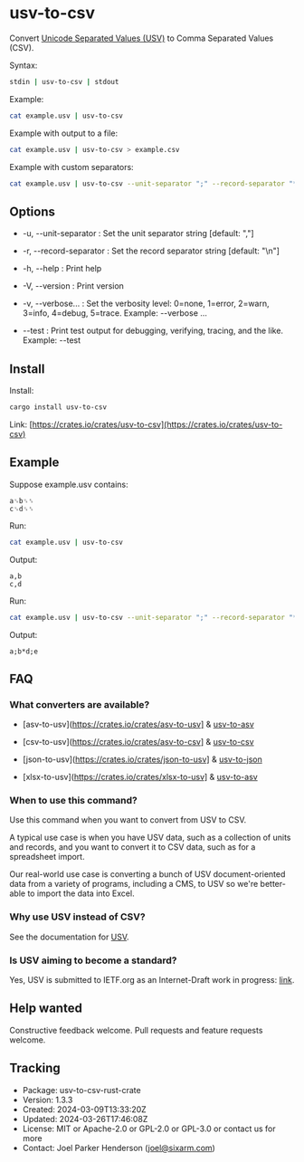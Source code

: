# usv-to-csv

Convert [Unicode Separated Values (USV)](https://github.com/sixarm/usv) to Comma Separated Values (CSV).

Syntax:

```sh
stdin | usv-to-csv | stdout
```

Example:

```sh
cat example.usv | usv-to-csv
```

Example with output to a file:

```sh
cat example.usv | usv-to-csv > example.csv
```

Example with custom separators:

```sh
cat example.usv | usv-to-csv --unit-separator ";" --record-separator "*"
```

## Options

* -u, --unit-separator <unit-separator> : Set the unit separator string [default: ","]

* -r, --record-separator <record-separator> : Set the record separator string [default: "\n"]

* -h, --help : Print help

* -V, --version : Print version

* -v, --verbose... : Set the verbosity level: 0=none, 1=error, 2=warn, 3=info, 4=debug, 5=trace. Example: --verbose …

* --test : Print test output for debugging, verifying, tracing, and the like. Example: --test


## Install

Install:

```sh
cargo install usv-to-csv
```

Link: [https://crates.io/crates/usv-to-csv](https://crates.io/crates/usv-to-csv)


## Example

Suppose example.usv contains:

```usv
a␟b␟␞
c␟d␟␞
```

Run:

```sh
cat example.usv | usv-to-csv
```

Output:

```csv
a,b
c,d
```

Run:

```sh
cat example.usv | usv-to-csv --unit-separator ";" --record-separator "*"
```

Output:

```csv
a;b*d;e
```

## FAQ

### What converters are available?

* [asv-to-usv](https://crates.io/crates/asv-to-usv] & [usv-to-asv](https://crates.io/crates/usv-to-asv)

* [csv-to-usv](https://crates.io/crates/asv-to-csv] & [usv-to-csv](https://crates.io/crates/usv-to-csv)

* [json-to-usv](https://crates.io/crates/json-to-usv] & [usv-to-json](https://crates.io/crates/usv-to-json)

* [xlsx-to-usv](https://crates.io/crates/xlsx-to-usv] & [usv-to-asv](https://crates.io/crates/usv-to-xlsx)

### When to use this command?

Use this command when you want to convert from USV to CSV.

A typical use case is when you have USV data, such as a collection of units and
records, and you want to convert it to CSV data, such as for a spreadsheet
import.

Our real-world use case is converting a bunch of USV document-oriented data
from a variety of programs, including a CMS, to USV so we're better-able to
import the data into Excel.

### Why use USV instead of CSV?

See the documentation for [USV](https://github.com/sixarm/usv).

### Is USV aiming to become a standard?

Yes, USV is submitted to IETF.org as an Internet-Draft work in progress:
[link](https://datatracker.ietf.org/doc/draft-unicode-separated-values/).

## Help wanted

Constructive feedback welcome. Pull requests and feature requests welcome.

## Tracking

* Package: usv-to-csv-rust-crate
* Version: 1.3.3
* Created: 2024-03-09T13:33:20Z
* Updated: 2024-03-26T17:46:08Z
* License: MIT or Apache-2.0 or GPL-2.0 or GPL-3.0 or contact us for more
* Contact: Joel Parker Henderson (joel@sixarm.com)

